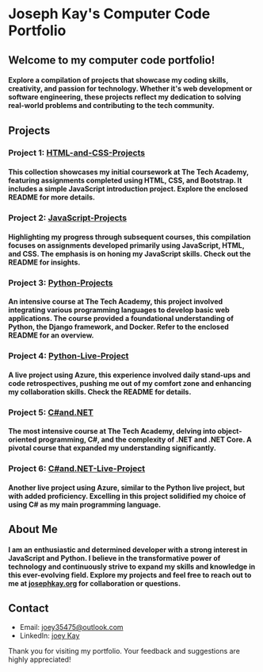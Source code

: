 # Joseph Kay's Computer Code Portfolio

## Welcome to my computer code portfolio! 

#### Explore a compilation of projects that showcase my coding skills, creativity, and passion for technology. Whether it's web development or software engineering, these projects reflect my dedication to solving real-world problems and contributing to the tech community.

## Projects

### Project 1: [HTML-and-CSS-Projects](HTML-and-CSS-Projects)

#### This collection showcases my initial coursework at The Tech Academy, featuring assignments completed using HTML, CSS, and Bootstrap. It includes a simple JavaScript introduction project. Explore the enclosed README for more details.

### Project 2: [JavaScript-Projects](JavaScript-Projects)

#### Highlighting my progress through subsequent courses, this compilation focuses on assignments developed primarily using JavaScript, HTML, and CSS. The emphasis is on honing my JavaScript skills. Check out the README for insights.

### Project 3: [Python-Projects](Python-Projects)

#### An intensive course at The Tech Academy, this project involved integrating various programming languages to develop basic web applications. The course provided a foundational understanding of Python, the Django framework, and Docker. Refer to the enclosed README for an overview.

### Project 4: [Python-Live-Project](Python-Live-Project)

#### A live project using Azure, this experience involved daily stand-ups and code retrospectives, pushing me out of my comfort zone and enhancing my collaboration skills. Check the README for details.

### Project 5: [C#and.NET](C#and.NET)

#### The most intensive course at The Tech Academy, delving into object-oriented programming, C#, and the complexity of .NET and .NET Core. A pivotal course that expanded my understanding significantly.

### Project 6: [C#and.NET-Live-Project](C#and.NET-Live-Project)

#### Another live project using Azure, similar to the Python live project, but with added proficiency. Excelling in this project solidified my choice of using C# as my main programming language.

## About Me

#### I am an enthusiastic and determined developer with a strong interest in JavaScript and Python. I believe in the transformative power of technology and continuously strive to expand my skills and knowledge in this ever-evolving field. Explore my projects and feel free to reach out to me at [josephkay.org](http://josephkay.org/) for collaboration or questions.

## Contact

- Email: joey35475@outlook.com
- LinkedIn: [joey Kay](https://www.linkedin.com/in/joey-kay-41322927b/)

Thank you for visiting my portfolio. Your feedback and suggestions are highly appreciated!
